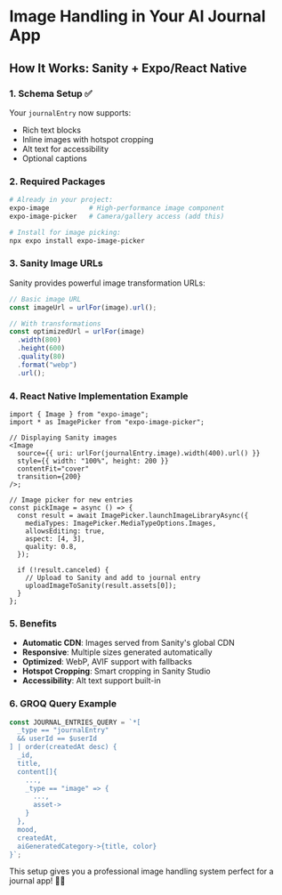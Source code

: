 # Image Handling in Your AI Journal App

## How It Works: Sanity + Expo/React Native

### 1. **Schema Setup** ✅

Your `journalEntry` now supports:

- Rich text blocks
- Inline images with hotspot cropping
- Alt text for accessibility
- Optional captions

### 2. **Required Packages**

```bash
# Already in your project:
expo-image          # High-performance image component
expo-image-picker   # Camera/gallery access (add this)

# Install for image picking:
npx expo install expo-image-picker
```

### 3. **Sanity Image URLs**

Sanity provides powerful image transformation URLs:

```typescript
// Basic image URL
const imageUrl = urlFor(image).url();

// With transformations
const optimizedUrl = urlFor(image)
  .width(800)
  .height(600)
  .quality(80)
  .format("webp")
  .url();
```

### 4. **React Native Implementation Example**

```tsx
import { Image } from "expo-image";
import * as ImagePicker from "expo-image-picker";

// Displaying Sanity images
<Image
  source={{ uri: urlFor(journalEntry.image).width(400).url() }}
  style={{ width: "100%", height: 200 }}
  contentFit="cover"
  transition={200}
/>;

// Image picker for new entries
const pickImage = async () => {
  const result = await ImagePicker.launchImageLibraryAsync({
    mediaTypes: ImagePicker.MediaTypeOptions.Images,
    allowsEditing: true,
    aspect: [4, 3],
    quality: 0.8,
  });

  if (!result.canceled) {
    // Upload to Sanity and add to journal entry
    uploadImageToSanity(result.assets[0]);
  }
};
```

### 5. **Benefits**

- **Automatic CDN**: Images served from Sanity's global CDN
- **Responsive**: Multiple sizes generated automatically
- **Optimized**: WebP, AVIF support with fallbacks
- **Hotspot Cropping**: Smart cropping in Sanity Studio
- **Accessibility**: Alt text support built-in

### 6. **GROQ Query Example**

```typescript
const JOURNAL_ENTRIES_QUERY = `*[
  _type == "journalEntry" 
  && userId == $userId
] | order(createdAt desc) {
  _id,
  title,
  content[]{
    ...,
    _type == "image" => {
      ...,
      asset->
    }
  },
  mood,
  createdAt,
  aiGeneratedCategory->{title, color}
}`;
```

This setup gives you a professional image handling system perfect for a journal app! 📸✨
